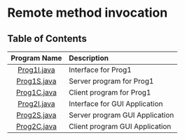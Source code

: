 # Remote method invocation

## Table of Contents

| Program Name                     | Description                          |
| :-----------------------------:  | :--------------------------------    |
|[Prog1I.java](Prog1I.java)  |Interface for Prog1|
|[Prog1S.java](Prog1S.java)  |Server program for Prog1|
|[Prog1C.java](Prog1C.java)  |Client program for Prog1|
|[Prog2I.java](Prog2I.java)  |Interface for GUI Application|
|[Prog2S.java](Prog2S.java)  |Server program GUI Application|
|[Prog2C.java](Prog2C.java)  |Client program GUI Application|
